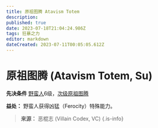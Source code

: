 ```yaml
---
title: 原祖图腾 Atavism Totem
description: 
published: true
date: 2023-07-18T21:04:24.986Z
tags: 狂暴之力
editor: markdown
dateCreated: 2023-07-11T00:05:05.612Z
---
```


# 原祖图腾 (Atavism Totem, Su)

**先决条件** [野蛮人](/野蛮人)6级，[次级原祖图腾](/狂暴之力/次级原祖图腾)

**益处：** 野蛮人获得凶猛（Ferocity）特殊能力。

> **来源：** 恶棍志 (Villain Codex, VC)
{.is-info}

